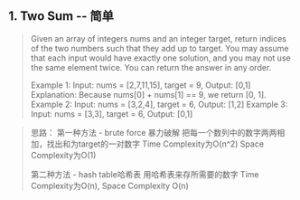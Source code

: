 ## 1. Two Sum -- 简单
<blockquote>
Given an array of integers nums and an integer target, return indices of the two numbers such that they add up to target.
You may assume that each input would have exactly one solution, and you may not use the same element twice.
You can return the answer in any order.

Example 1:
Input: nums = [2,7,11,15], target = 9, Output: [0,1]
Explanation: Because nums[0] + nums[1] == 9, we return [0, 1].
Example 2:
Input: nums = [3,2,4], target = 6, Output: [1,2]
Example 3:
Input: nums = [3,3], target = 6, Output: [0,1]
</blockquote>

<blockquote>
思路：
第一种方法 - brute force 暴力破解
把每一个数列中的数字两两相加，找出和为target的一对数字
Time Complexity为O(n^2)
Space Complexity为O(1)

第二种方法 - hash table哈希表
用哈希表来存所需要的数字
Time Complexity为O(n), Space Complexity O(n)
</blockquote>